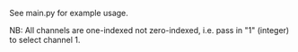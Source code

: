 See main.py for example usage.

NB: All channels are one-indexed not zero-indexed, i.e. pass in "1" (integer) to select channel 1.